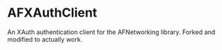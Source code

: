 AFXAuthClient
=============

An XAuth authentication client for the AFNetworking library. Forked and modified to actually work.